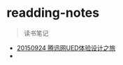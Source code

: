 # readding-notes
> 读书笔记

* [20150924 腾讯网UED体验设计之旅](https://github.com/zzTonyQzz/readding-notes/blob/master/20150924%20%E8%85%BE%E8%AE%AF%E7%BD%91UED%E4%BD%93%E9%AA%8C%E8%AE%BE%E8%AE%A1%E4%B9%8B%E6%97%85.md)
* 
